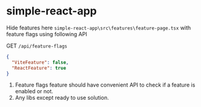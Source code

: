 # simple-react-app

Hide features here `simple-react-app\src\features\feature-page.tsx` with feature flags using following API

GET `/api/feature-flags`

```json
{
  "ViteFeature": false,
  "ReactFeature": true
}
```

1. Feature flags feature should have convenient API to check if a feature is enabled or not.
2. Any libs except ready to use solution.
